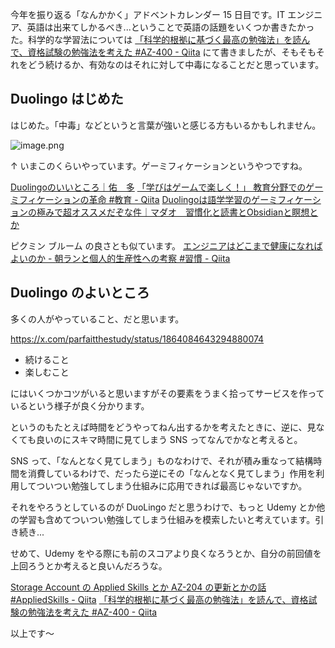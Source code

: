 今年を振り返る「なんかかく」アドベントカレンダー 15 日目です。IT エンジニア、英語は出来てしかるべき...ということで英語の話題をいくつか書きたかった。科学的な学習法については [「科学的根拠に基づく最高の勉強法」を読んで、資格試験の勉強法を考えた #AZ-400 - Qiita](https://qiita.com/e99h2121/items/68470900a6bf79c10347) にて書きましたが、そもそもそれをどう続けるか、有効なのはそれに対して中毒になることだと思っています。

## Duolingo はじめた

はじめた。「中毒」などというと言葉が強いと感じる方もいるかもしれません。

![image.png](https://qiita-image-store.s3.ap-northeast-1.amazonaws.com/0/93824/8110135e-b92d-10f0-313e-488199128a58.png)

↑ いまこのくらいやっています。ゲーミフィケーションというやつですね。

[Duolingoのいいところ｜佑　多](https://note.com/lovely_bear945/n/n84fec10a3c37)
[「学びはゲームで楽しく！」 教育分野でのゲーミフィケーションの革命 #教育 - Qiita](https://qiita.com/aoinakanishi/items/b37d52dea1da209035dd)
[Duolingoは語学学習のゲーミフィケーションの極みで超オススメだぞな件｜マダオ　習慣化と読書とObsidianと瞑想とか](https://note.com/madao_remodeling/n/ne25a39035a9c)

ピクミン ブルーム の良さとも似ています。
[エンジニアはどこまで健康になればよいのか - 朝ランと個人的生産性への考察 #習慣 - Qiita](https://qiita.com/e99h2121/items/a279f8fb1fbe722aa31f)


 
## Duolingo のよいところ

多くの人がやっていること、だと思います。

https://x.com/parfaitthestudy/status/1864084643294880074
 
- 続けること
- 楽しむこと

にはいくつかコツがいると思いますがその要素をうまく拾ってサービスを作っているという様子が良く分かります。

というのもたとえば時間をどうやってねん出するかを考えたときに、逆に、見なくても良いのにスキマ時間に見てしまう SNS ってなんでかなと考えると。

SNS って、「なんとなく見てしまう」ものなわけで、それが積み重なって結構時間を消費しているわけで、だったら逆にその「なんとなく見てしまう」作用を利用してついつい勉強してしまう仕組みに応用できれば最高じゃないですか。

それをやろうとしているのが DuoLingo だと思うわけで、もっと Udemy とか他の学習も含めてついつい勉強してしまう仕組みを模索したいと考えています。引き続き...

せめて、Udemy をやる際にも前のスコアより良くなろうとか、自分の前回値を上回ろうとか考えると良いんだろうな。


[Storage Account の Applied Skills とか AZ-204 の更新とかの話 #AppliedSkills - Qiita](https://qiita.com/e99h2121/items/e42a3244ce7c4ab88994)
[「科学的根拠に基づく最高の勉強法」を読んで、資格試験の勉強法を考えた #AZ-400 - Qiita](https://qiita.com/e99h2121/items/68470900a6bf79c10347)


以上です～
